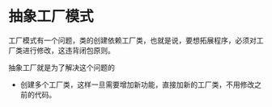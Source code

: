 
# 抽象工厂模式

工厂模式有一个问题，类的创建依赖工厂类，也就是说，要想拓展程序，必须对工厂类进行修改，这违背闭包原则。

抽象工厂就是为了解决这个问题的

+ 创建多个工厂类，这样一旦需要增加新功能，直接加新的工厂类，不用修改之前的代码。

